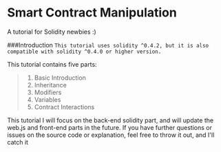 # Smart Contract Manipulation
A tutorial for Solidity newbies :)

###Introduction
`This tutorial uses solidity ^0.4.2, but it is also compatible with solidity ^0.4.0 or higher version.`


This tutorial contains five parts:
> 1. Basic Introduction
> 2. Inheritance
> 3. Modifiers
> 4. Variables
> 5. Contract Interactions

This tutorial I will focus on the back-end solidity part, and will update the web.js and front-end parts in the future.
If you have further questions or issues on the source code or explanation, feel free to throw it out, and I'll catch it
